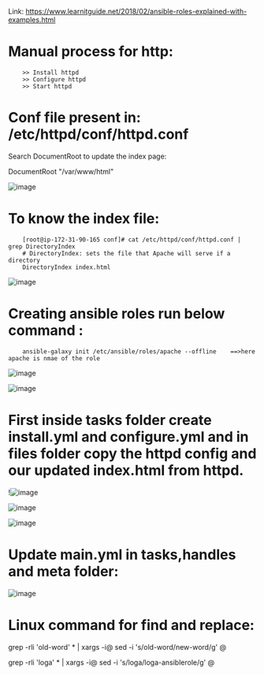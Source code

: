 Link: https://www.learnitguide.net/2018/02/ansible-roles-explained-with-examples.html
 
# Manual process for http:

        >> Install httpd 
        >> Configure httpd
        >> Start httpd 
  
 
  # Conf file present in: /etc/httpd/conf/httpd.conf
  
  Search DocumentRoot to update the index page:
  
  DocumentRoot "/var/www/html"

  ![image](https://user-images.githubusercontent.com/54719289/107888057-5f205580-6f30-11eb-94c8-7ee1432ae694.png)

  # To know the index file:
  
        [root@ip-172-31-90-165 conf]# cat /etc/httpd/conf/httpd.conf | grep DirectoryIndex
        # DirectoryIndex: sets the file that Apache will serve if a directory
        DirectoryIndex index.html
        
 ![image](https://user-images.githubusercontent.com/54719289/107889262-64cd6980-6f37-11eb-8ab8-11890fd3e247.png)


# Creating ansible roles run below command : 
        ansible-galaxy init /etc/ansible/roles/apache --offline    ==>here apache is nmae of the role
        
![image](https://user-images.githubusercontent.com/54719289/107889390-40be5800-6f38-11eb-9a55-56a021c5c739.png)

![image](https://user-images.githubusercontent.com/54719289/107889449-add1ed80-6f38-11eb-9664-9540b3bb3b88.png)


# First inside tasks folder create install.yml and configure.yml and in files folder copy the httpd config and our updated index.html from httpd.

!![image](https://user-images.githubusercontent.com/54719289/107889930-e1fadd80-6f3b-11eb-8144-55557cbd906c.png)

![image](https://user-images.githubusercontent.com/54719289/107889955-1078b880-6f3c-11eb-8427-07108d2357d7.png)

![image](https://user-images.githubusercontent.com/54719289/107890025-82e99880-6f3c-11eb-8b56-863770642f57.png)


# Update main.yml in tasks,handles and meta folder:

![image](https://user-images.githubusercontent.com/54719289/107890211-a82ad680-6f3d-11eb-8daa-c753093a53ce.png)


# Linux command for find and replace:

grep -rli 'old-word' * | xargs -i@ sed -i 's/old-word/new-word/g' @

grep -rli 'loga' * | xargs -i@ sed -i 's/loga/loga-ansiblerole/g' @
